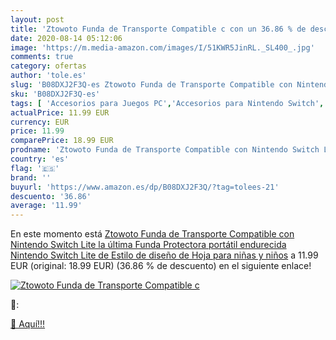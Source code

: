 ```yaml
---
layout: post
title: 'Ztowoto Funda de Transporte Compatible c con un 36.86 % de descuento'
date: 2020-08-14 05:12:06
image: 'https://m.media-amazon.com/images/I/51KWR5JinRL._SL400_.jpg'
comments: true
category: ofertas
author: 'tole.es'
slug: 'B08DXJ2F3Q-es Ztowoto Funda de Transporte Compatible con Nintendo Switch...'
sku: 'B08DXJ2F3Q-es'
tags: [ 'Accesorios para Juegos PC','Accesorios para Nintendo Switch','Hardware y juegos para Nintendo Switch','Juegos y Accesorios para PC','Mandos para Nintendo Switch','Videojuegos','nintendo', ]
actualPrice: 11.99 EUR
currency: EUR
price: 11.99
comparePrice: 18.99 EUR
prodname: 'Ztowoto Funda de Transporte Compatible con Nintendo Switch Lite  la última Funda Protectora portátil endurecida Nintendo Switch Lite de Estilo de diseño de Hoja para niñas y niños'
country: 'es'
flag: '🇪🇸'
brand: ''
buyurl: 'https://www.amazon.es/dp/B08DXJ2F3Q/?tag=tolees-21'
descuento: '36.86'
average: '11.99'
---
```


En este momento está [Ztowoto Funda de Transporte Compatible con Nintendo Switch Lite  la última Funda Protectora portátil endurecida Nintendo Switch Lite de Estilo de diseño de Hoja para niñas y niños](https://www.amazon.es/dp/B08DXJ2F3Q/?tag=tolees-21) a 11.99 EUR (original: 18.99 EUR) (36.86 %  de descuento) en el siguiente enlace!

[![Ztowoto Funda de Transporte Compatible c](https://m.media-amazon.com/images/I/51KWR5JinRL._SL400_.jpg)](https://www.amazon.es/dp/B08DXJ2F3Q/?tag=tolees-21)

🔎:


[🛒 Aquí!!!](https://www.amazon.es/dp/B08DXJ2F3Q/?tag=tolees-21)
